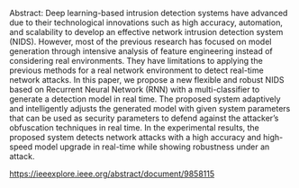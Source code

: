 Abstract:
Deep learning-based intrusion detection systems have advanced due to their technological innovations such as high accuracy, automation, and scalability to develop an effective network intrusion detection system (NIDS). However, most of the previous research has focused on model generation through intensive analysis of feature engineering instead of considering real environments. They have limitations to applying the previous methods for a real network environment to detect real-time network attacks. In this paper, we propose a new flexible and robust NIDS based on Recurrent Neural Network (RNN) with a multi-classifier to generate a detection model in real time. The proposed system adaptively and intelligently adjusts the generated model with given system parameters that can be used as security parameters to defend against the attacker’s obfuscation techniques in real time. In the experimental results, the proposed system detects network attacks with a high accuracy and high-speed model upgrade in real-time while showing robustness under an attack.

https://ieeexplore.ieee.org/abstract/document/9858115
